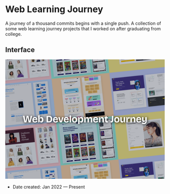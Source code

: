 # Web Learning Journey
A journey of a thousand commits begins with a single push. A collection of some web learning journey projects that I worked on after graduating from college.

## Interface
![Interface](https://raw.githubusercontent.com/luqmanherifa/luqman-herifa-personal-portfolio-v2/main/public/works/webdj.png)

- Date created: Jan 2022 — Present
